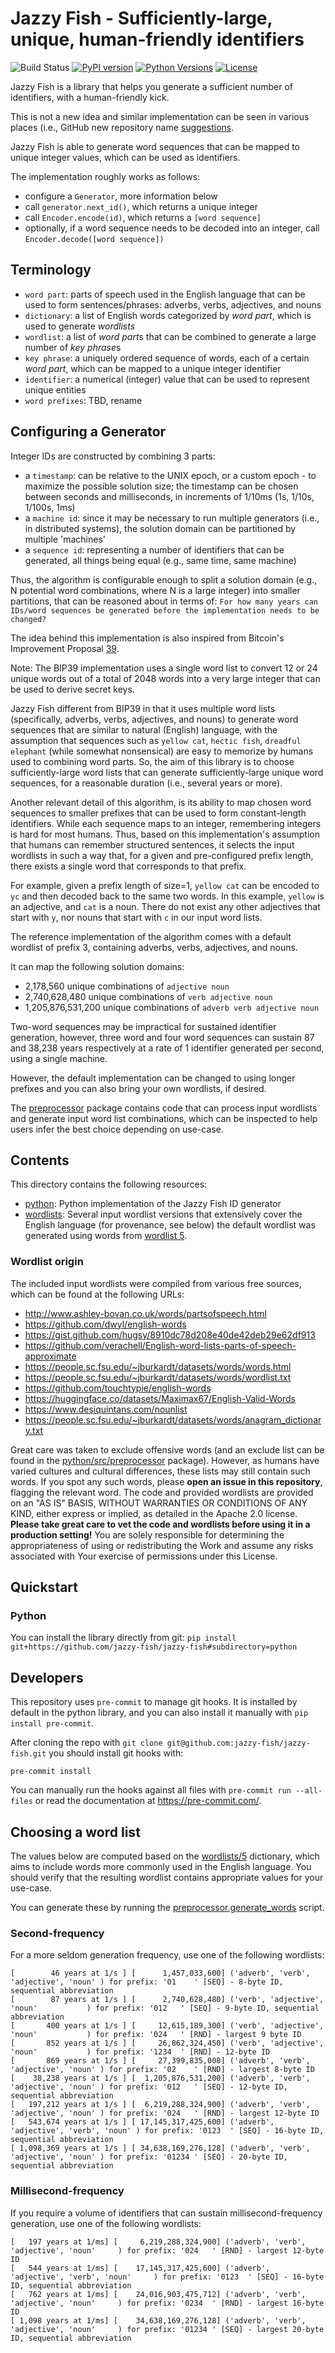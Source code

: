 # Jazzy Fish - Sufficiently-large, unique, human-friendly identifiers

![Build Status](https://github.com/jazzy-fish/jazzy-fish/actions/workflows/python-tests.yml/badge.svg)
[![PyPI version](https://badge.fury.io/py/jazzy-fish.svg)](https://badge.fury.io/py/jazzy-fish)
[![Python Versions](https://img.shields.io/pypi/pyversions/jazzy-fish.svg)](https://pypi.org/project/jazzy-fish/)
[![License](https://img.shields.io/github/license/jazzy-fish/jazzy-fish.svg)](LICENSE)

Jazzy Fish is a library that helps you generate a sufficient number of identifiers, with a human-friendly kick.

This is not a new idea and similar implementation can be seen in various places (i.e., GitHub new repository name [suggestions](https://github.com/new).

Jazzy Fish is able to generate word sequences that can be mapped to unique integer values, which can be used as identifiers.

The implementation roughly works as follows:

- configure a `Generator`, more information below
- call `generator.next_id()`, which returns a unique integer
- call `Encoder.encode(id)`, which returns a `[word sequence]`
- optionally, if a word sequence needs to be decoded into an integer, call `Encoder.decode([word sequence])`

## Terminology

- `word part`: parts of speech used in the English language that can be used to form sentences/phrases: adverbs, verbs, adjectives, and nouns
- `dictionary`: a list of English words categorized by _word part_, which is used to generate _wordlists_
- `wordlist`: a list of *word part*s that can be combined to generate a large number of *key phrase*s
- `key phrase`: a uniquely ordered sequence of words, each of a certain _word part_, which can be mapped to a unique integer identifier
- `identifier`: a numerical (integer) value that can be used to represent unique entities
- `word prefixes`: TBD, rename

## Configuring a Generator

Integer IDs are constructed by combining 3 parts:

- a `timestamp`: can be relative to the UNIX epoch, or a custom epoch - to maximize the possible solution size;
  the timestamp can be chosen between seconds and milliseconds, in increments of 1/10ms (1s, 1/10s, 1/100s, 1ms)
- a `machine id`: since it may be necessary to run multiple generators (i.e., in distributed systems), the solution domain can be partitioned by multiple 'machines'
- a `sequence id`: representing a number of identifiers that can be generated, all things being equal (e.g., same time, same machine)

Thus, the algorithm is configurable enough to split a solution domain (e.g., N potential word combinations, where N is a large integer) into smaller partitions, that can be reasoned about in terms of: `For how many years can IDs/word sequences be generated before the implementation needs to be changed?`

The idea behind this implementation is also inspired from Bitcoin's Improvement Proposal [39](https://github.com/bitcoin/bips/blob/master/bip-0039.mediawiki).

Note: The BIP39 implementation uses a single word list to convert 12 or 24 unique words out of a total of 2048 words into a very large integer that can be used to derive secret keys.

Jazzy Fish different from BIP39 in that it uses multiple word lists (specifically, adverbs, verbs, adjectives, and nouns) to generate word sequences that are similar to natural (English) language, with the assumption that sequences such as `yellow cat`, `hectic fish`, `dreadful elephant` (while somewhat nonsensical) are easy to memorize by humans used to combining word parts. So, the aim of this library is to choose sufficiently-large word lists that can generate sufficiently-large unique word sequences, for a reasonable duration (i.e., several years or more).

Another relevant detail of this algorithm, is its ability to map chosen word sequences to smaller prefixes that can be used to form constant-length identifiers.
While each sequence maps to an integer, remembering integers is hard for most humans. Thus, based on this implementation's assumption that humans can remember structured sentences, it selects the input wordlists in such a way that, for a given and pre-configured prefix length, there exists a single word that corresponds to that prefix.

For example, given a prefix length of size=1, `yellow cat` can be encoded to `yc` and then decoded back to the same two words. In this example, `yellow` is an adjective, and `cat` is a noun. There do not exist any other adjectives that start with `y`, nor nouns that start with `c` in our input word lists.

The reference implementation of the algorithm comes with a default wordlist of prefix 3, containing adverbs, verbs, adjectives, and nouns.

It can map the following solution domains:

- 2,178,560 unique combinations of `adjective noun`
- 2,740,628,480 unique combinations of `verb adjective noun`
- 1,205,876,531,200 unique combinations of `adverb verb adjective noun`

Two-word sequences may be impractical for sustained identifier generation, however, three word and four word sequences can sustain 87 and 38,238 years respectively at a rate of 1 identifier generated per second, using a single machine.

However, the default implementation can be changed to using longer prefixes and you can also bring your own wordlists, if desired.

The [preprocessor](python/src/preprocessor) package contains code that can process input wordlists and generate input word list combinations,
which can be inspected to help users infer the best choice depending on use-case.

## Contents

This directory contains the following resources:

- [python](./python): Python implementation of the Jazzy Fish ID generator
- [wordlists](./wordlists): Several input wordlist versions that extensively cover the English language (for provenance, see below)
  the default wordlist was generated using words from [wordlist 5](./wordlists/5).

### Wordlist origin

The included input wordlists were compiled from various free sources, which can be found at the following URLs:

- <http://www.ashley-bovan.co.uk/words/partsofspeech.html>
- <https://github.com/dwyl/english-words>
- <https://gist.github.com/hugsy/8910dc78d208e40de42deb29e62df913>
- <https://github.com/verachell/English-word-lists-parts-of-speech-approximate>
- <https://people.sc.fsu.edu/~jburkardt/datasets/words/words.html>
- <https://people.sc.fsu.edu/~jburkardt/datasets/words/wordlist.txt>
- <https://github.com/touchtypie/english-words>
- <https://huggingface.co/datasets/Maximax67/English-Valid-Words>
- <https://www.desiquintans.com/nounlist>
- <https://people.sc.fsu.edu/~jburkardt/datasets/words/anagram_dictionary.txt>

Great care was taken to exclude offensive words (and an exclude list can be found in the [python/src/preprocessor](./python/src/preprocessor) package).
However, as humans have varied cultures and cultural differences, these lists may still contain such words.
If you spot any such words, please **open an issue in this repository**, flagging the relevant word.
The code and provided wordlists are provided on an "AS IS" BASIS, WITHOUT WARRANTIES OR CONDITIONS OF ANY KIND, either express or implied, as detailed
in the Apache 2.0 license. **Please take great care to vet the code and wordlists before using it in a production setting!**
You are solely responsible for determining the appropriateness of using or redistributing the Work and assume any risks associated with
Your exercise of permissions under this License.

## Quickstart

### Python

You can install the library directly from git:
`pip install git+https://github.com/jazzy-fish/jazzy-fish#subdirectory=python`

## Developers

This repository uses `pre-commit` to manage git hooks. It is installed by default in the python library, and you can also
install it manually with `pip install pre-commit`.

After cloning the repo with `git clone git@github.com:jazzy-fish/jazzy-fish.git` you should install git hooks with:

```shell
pre-commit install
```

You can manually run the hooks against all files with `pre-commit run --all-files` or
read the documentation at <https://pre-commit.com/>.

## Choosing a word list

The values below are computed based on the [wordlists/5](./wordlists/5) dictionary, which aims to include
words more commonly used in the English language. You should verify that the resulting wordlist contains
appropriate values for your use-case.

You can generate these by running the [preprocessor.generate_words](python/src/preprocessor/generate_words.py) script.

### Second-frequency

For a more seldom generation frequency, use one of the following wordlists:

```text
[        46 years at 1/s ] [      1,457,033,600] ('adverb', 'verb', 'adjective', 'noun' ) for prefix: '01    ' [SEQ] - 8-byte ID, sequential abbreviation
[        87 years at 1/s ] [      2,740,628,480] ('verb', 'adjective', 'noun'           ) for prefix: '012   ' [SEQ] - 9-byte ID, sequential abbreviation
[       400 years at 1/s ] [     12,615,189,300] ('verb', 'adjective', 'noun'           ) for prefix: '024   ' [RND] - largest 9 byte ID
[       852 years at 1/s ] [     26,862,324,450] ('verb', 'adjective', 'noun'           ) for prefix: '1234  ' [RND] - 12-byte ID
[       869 years at 1/s ] [     27,399,835,008] ('adverb', 'verb', 'adjective', 'noun' ) for prefix: '02    ' [RND] - largest 8-byte ID
[    38,238 years at 1/s ] [  1,205,876,531,200] ('adverb', 'verb', 'adjective', 'noun' ) for prefix: '012   ' [SEQ] - 12-byte ID, sequential abbreviation
[   197,212 years at 1/s ] [  6,219,288,324,900] ('adverb', 'verb', 'adjective', 'noun' ) for prefix: '024   ' [RND] - largest 12-byte ID
[   543,674 years at 1/s ] [ 17,145,317,425,600] ('adverb', 'adjective', 'verb', 'noun' ) for prefix: '0123  ' [SEQ] - 16-byte ID, sequential abbreviation
[ 1,098,369 years at 1/s ] [ 34,638,169,276,128] ('adverb', 'verb', 'adjective', 'noun' ) for prefix: '01234 ' [SEQ] - 20-byte ID, sequential abbreviation
```

### Millisecond-frequency

If you require a volume of identifiers that can sustain millisecond-frequency generation,
use one of the following wordlists:

```text
[   197 years at 1/ms] [     6,219,288,324,900] ('adverb', 'verb', 'adjective', 'noun'     ) for prefix: '024   ' [RND] - largest 12-byte ID
[   544 years at 1/ms] [    17,145,317,425,600] ('adverb', 'adjective', 'verb', 'noun'     ) for prefix: '0123  ' [SEQ] - 16-byte ID, sequential abbreviation
[   762 years at 1/ms] [    24,016,903,475,712] ('adverb', 'verb', 'adjective', 'noun'     ) for prefix: '0234  ' [RND] - largest 16-byte ID
[ 1,098 years at 1/ms] [    34,638,169,276,128] ('adverb', 'verb', 'adjective', 'noun'     ) for prefix: '01234 ' [SEQ] - largest 20-byte ID, sequential abbreviation
```
